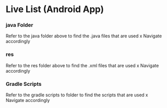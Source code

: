 # Live List (Android App)

### java Folder

Refer to the java folder above to find the .java files that are used
x Navigate accordingly

### res
Refer to the res folder above to find the .xml files that are used
x Navigate accordingly



### Gradle Scripts
Refer to the gradle scripts to folder to find the scripts that are used
x Navigate accordingly
